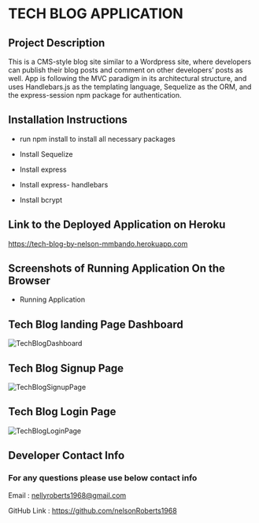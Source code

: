# TECH BLOG APPLICATION

## Project Description

This is a CMS-style blog site similar to a Wordpress site, where developers can publish their 
blog posts and comment on other developers’ posts as well. App is following the MVC paradigm in its 
architectural structure, and uses Handlebars.js as the templating language, Sequelize as the ORM, 
and the express-session npm package for authentication.

## Installation Instructions

* run npm install to install all necessary packages

* Install Sequelize

* Install express

* Install express- handlebars

* Install bcrypt


## Link to the Deployed Application on Heroku

https://tech-blog-by-nelson-mmbando.herokuapp.com


## Screenshots of Running Application On the Browser

* Running Application 

## Tech Blog  landing Page Dashboard

![TechBlogDashboard](Tech-Blog/public/images/techblogdash.jpg)


## Tech Blog Signup Page

![TechBlogSignupPage](Tech-Blog/public/images/techblogsignup.jpg)


## Tech Blog Login Page

![TechBlogLoginPage](Tech-Blog/public/images/techbloglogin.jpg)


## Developer Contact Info

### For any questions please use below contact info

Email :  nellyroberts1968@gmail.com

GitHub Link : https://github.com/nelsonRoberts1968













